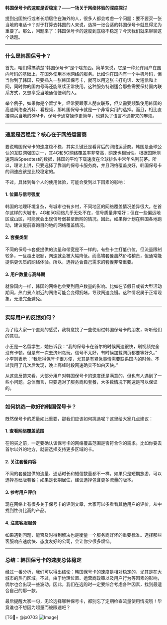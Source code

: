 **韩国保号卡的速度是否稳定？——一场关于网络体验的深度探讨**

提到出国旅行或者长期居住在海外的人，很多人都会考虑一个问题：要不要买一张当地的电话卡？对于打算去韩国的人来说，选择一张合适的韩国保号卡就显得尤为重要了。那么，问题来了：韩国保号卡的速度到底稳不稳定？今天我们就来聊聊这个话题。

---

### **什么是韩国保号卡？**

首先，咱们得搞清楚“韩国保号卡”是个啥东西。简单来说，它是一种允许用户在国内号码的基础上，在国外使用本地网络的服务。比如你在国内有一个手机号码，但当你到了韩国，只要插入一张韩国保号卡，就可以用这张卡打电话、发短信和上网，同时你的国内号码还能继续正常使用。这种服务特别适合那些需要保持国内联系方式，又想享受当地通信便利的人。

举个例子，如果你是个留学生，经常要跟家人朋友联系，但又需要频繁使用韩国的高速网络查资料、看视频，那韩国保号卡就是一个非常实用的选择。而且，相比直接购买当地的SIM卡，保号卡通常操作更简单，也避免了语言不通带来的麻烦。

---

### **速度是否稳定？核心在于网络运营商**

要说韩国保号卡的速度稳不稳，其实关键还是看背后的网络运营商。韩国是全球公认的互联网强国之一，其4G和5G网络覆盖率非常高，网速也相当快。根据国际测速网站Speedtest的数据，韩国的平均下载速度在全球排名中常年名列前茅。所以，理论上讲，只要选择了靠谱的保号卡服务商，并且网络覆盖良好，韩国保号卡的网速应该是比较稳定的。

不过，具体到每个人的使用体验，可能会受到以下因素的影响：

#### **1. 位置与信号强度**
韩国的地理环境复杂，有城市也有乡村，不同地区的网络覆盖情况差异很大。在首尔这样的大城市，4G和5G网络几乎无处不在，信号质量非常好；但在一些偏远地区或山区，可能就会出现信号弱甚至断网的情况。因此，如果你计划在韩国各地跑动，建议提前查询目的地的网络覆盖情况。

#### **2. 套餐类型**
不同的保号卡套餐提供的流量和带宽是不一样的。有些卡主打低价位，但流量限制较多，一旦超出限额，网速就会被大幅降低。而高端套餐虽然价格稍贵，但通常能提供更优质的网络体验。所以，选择适合自己需求的套餐非常重要。

#### **3. 用户数量与高峰期**
就像国内一样，韩国的网络也会受到用户数量的影响。比如在节假日或者大型活动期间，热门景点附近的网络可能会变得拥堵，导致网速变慢。这种情况属于正常现象，无法完全避免。

---

### **实际用户的反馈如何？**

为了给大家一个直观的感受，我特意找了一些使用过韩国保号卡的朋友，听听他们的意见。

小王是一名留学生，她告诉我：“我的保号卡在首尔的时候网速很快，刷视频完全没有卡顿。但是有一次去济州岛玩，信号不太好，有时候加载网页都要等好久。”  
小李则表示：“我觉得保号卡很方便，尤其是有紧急事情需要联系国内的时候。不过我用了几次后发现，晚上高峰时段网速确实不如白天快。”

从这些反馈来看，大部分用户对韩国保号卡的速度还是满意的，但也有人遇到了一些小问题。总体而言，只要选对了服务商和套餐，大多数情况下网速是可以保证的。

---

### **如何挑选一款好的韩国保号卡？**

既然保号卡的质量如此重要，那我们应该如何挑选呢？这里给大家几点建议：

#### **1. 查看网络覆盖范围**
在购买之前，一定要确认该保号卡的网络覆盖范围是否符合你的需求。比如你要去首尔以外的地方，就要选择支持更多区域的卡。

#### **2. 关注套餐内容**
不同的套餐提供的流量、通话时长和短信数量都不一样。如果只是短期旅游，可以选择基础版套餐；如果是长期居住，建议选择包含更多流量的版本。

#### **3. 参考用户评价**
现在网络上有很多关于保号卡的评测文章，大家可以多看看其他用户的评价，从中找到性价比高的产品。

#### **4. 注意客服服务**
如果遇到问题，能否及时得到解决也是衡量一个服务商好坏的重要标准。选择那些客服响应速度快、态度友好的公司，会让你少很多烦恼。

---

### **总结：韩国保号卡的速度总体稳定**

经过一番分析，我们可以得出结论：韩国保号卡的速度是相对稳定的，尤其是在大城市的热门区域。不过，由于地理位置、运营商政策以及用户行为等因素的影响，偶尔也会出现一些波动。因此，我们在选购时一定要综合考虑各种因素，找到最适合自己的那一款。

最后提醒大家一句，无论选择哪种保号卡，都别忘了定期检查流量使用情况哦！毕竟谁也不想因为超量而被限速吧？

[TG💪+ @jx0703 ![Image](https://github.com/user-attachments/assets/dbca1d08-cadb-493c-b0ec-ad6f7a83f270)]